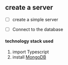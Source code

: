 ## create a server

 - [ ] create a simple server

- [ ] Connect to the database

#### technology stack used

1. import Typescript
2. install [MongoDB](https://www.mongodb.com/try/download/community)